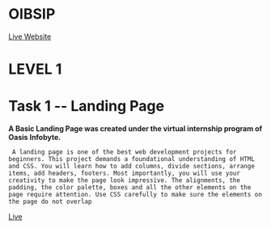 # OIBSIP
[Live Website]()
# LEVEL 1
# **Task 1** -- **Landing Page**
**A Basic Landing Page was created under the virtual internship program of Oasis Infobyte.**

     A landing page is one of the best web development projects for beginners. This project demands a foundational understanding of HTML and CSS. You will learn how to add columns, divide sections, arrange items, add headers, footers. Most importantly, you will use your creativity to make the page look impressive. The alignments, the padding, the color palette, boxes and all the other elements on the page require attention. Use CSS carefully to make sure the elements on the page do not overlap
[Live](http://127.0.0.1:3000/index.html)
